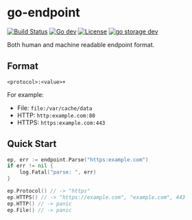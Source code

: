 # go-endpoint

[![Build Status](https://github.com/beyondstorage/go-endpoint/workflows/Unit%20Test/badge.svg?branch=master)](https://github.com/beyondstorage/go-endpoint/actions?query=workflow%3A%22Unit+Test%22)
[![Go dev](https://pkg.go.dev/badge/github.com/beyondstorage/go-endpoint/v4)](https://pkg.go.dev/github.com/beyondstorage/go-endpoint/v4)
[![License](https://img.shields.io/badge/license-apache%20v2-blue.svg)](https://github.com/beyondstorage/go-endpoint/blob/master/LICENSE)
[![go storage dev](https://img.shields.io/matrix/go-endpoint:aos.dev.svg?server_fqdn=chat.aos.dev&label=%23go-endpoint%3Aaos.dev&logo=matrix)](https://matrix.to/#/#go-endpoint:aos.dev) <!-- Need update after matrix updated -->

Both human and machine readable  endpoint format.

## Format

```
<protocol>:<value>+
```

For example:

- File: `file:/var/cache/data`
- HTTP: `http:example.com:80`
- HTTPS: `https:example.com:443`

## Quick Start

```go
ep, err := endpoint.Parse("https:example.com")
if err != nil {
	log.Fatal("parse: ", err)
}

ep.Protocol() // -> "https"
ep.HTTPS() // -> "https://example.com", "example.com", 443
ep.HTTP() // -> panic
ep.File() // -> panic
```
